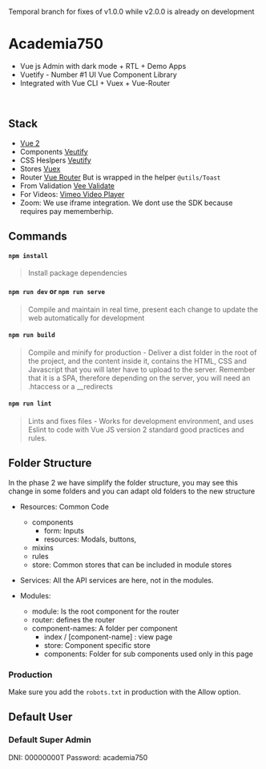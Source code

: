 Temporal branch for fixes of v1.0.0 while v2.0.0 is already on development

# Academia750

- Vue js Admin with dark mode + RTL + Demo Apps
- Vuetify - Number #1 UI Vue Component Library
- Integrated with Vue CLI + Vuex + Vue-Router

<br/>


## Stack

- [Vue 2](https://v2.vuejs.org/)
- Components [Veutify](https://v2.vuetifyjs.com/en/)
- CSS Heslpers [Veutify](https://vuetifyjs.com/en/styles/display/)
- Stores [Vuex](https://vuex.vuejs.org/)
- Router [Vue Router](https://router.vuejs.org/) But is wrapped in the helper `@utils/Toast` 
- From Validation [Vee Validate](https://vee-validate.logaretm.com/v2/guide/)
- For Videos: [Vimeo Video Player](https://www.npmjs.com/package/vue-vimeo-player)
- Zoom: We use iframe integration. We dont use the SDK because requires pay mememberhip.

## Commands
#### `npm install`
> Install package dependencies

#### `npm run dev` or `npm run serve`
> Compile and maintain in real time, present each change to update the web automatically for development

#### `npm run build`
> Compile and minify for production - Deliver a dist folder in the root of the project, and the content inside it, contains the HTML, CSS and Javascript that you will later have to upload to the server. Remember that it is a SPA, therefore depending on the server, you will need an .htaccess or a __redirects

#### `npm run lint`
> Lints and fixes files - Works for development environment, and uses Eslint to code with Vue JS version 2 standard good practices and rules.

## Folder Structure

In the phase 2 we have simplify the folder structure, you may see this change in some folders and you can adapt old folders to the new structure

- Resources: Common Code
  - components
    - form: Inputs
    - resources: Modals, buttons,
  - mixins
  - rules
  - store: Common stores that can be included in module stores

- Services: All the API services are here, not in the modules.

- Modules:
  - module: Is the root  component for the router
  - router: defines the router
  - component-names: A folder per component
    - index / [component-name] : view page
    - store: Component specific store
    - components: Folder for sub components used only in this page
    

### Production

Make sure you add the `robots.txt` in production with the Allow option.



## Default User
### Default Super Admin

DNI:  00000000T
Password: academia750
